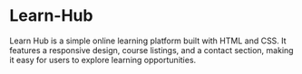 # Learn-Hub
Learn Hub is a simple online learning platform built with HTML and CSS. It features a responsive design, course listings, and a contact section, making it easy for users to explore learning opportunities.
